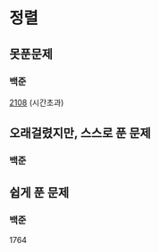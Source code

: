 # 정렬

## 못푼문제
### 백준
[2108](https://www.acmicpc.net/problem/2108) (시간초과) <br>

## 오래걸렸지만, 스스로 푼 문제
### 백준

## 쉽게 푼 문제
### 백준
1764 <br>
